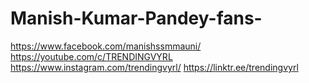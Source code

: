 # Manish-Kumar-Pandey-fans-
https://www.facebook.com/manishssmmauni/ https://youtube.com/c/TRENDINGVYRL https://www.instagram.com/trendingvyrl/ https://linktr.ee/trendingvyrl
